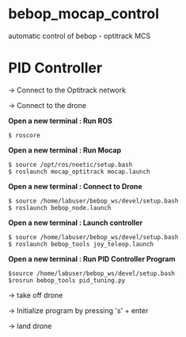 # bebop_mocap_control
automatic control of bebop - optitrack MCS

# PID Controller 

-> Connect to the Optitrack network  

-> Connect to the drone

**Open a new terminal : Run ROS**

```
$ roscore
```
**Open a new terminal : Run Mocap** 

```
$ source /opt/ros/noetic/setup.bash
$ roslaunch mocap_optitrack mocap.launch
```
**Open a new terminal : Connect to Drone**

```
$ source /home/labuser/bebop_ws/devel/setup.bash
$ roslaunch bebop_node.launch
```
**Open a new terminal : Launch controller**

```
$ source /home/labuser/bebop_ws/devel/setup.bash
$ roslaunch bebop_tools joy_teleop.launch
```
**Open a new terminal : Run PID Controller Program**

```
$source /home/labuser/bebop_ws/devel/setup.bash
$rosrun bebop_tools pid_tuning.py
```
-> take off drone 

-> Initialize program by pressing 's' + enter 

-> land drone

